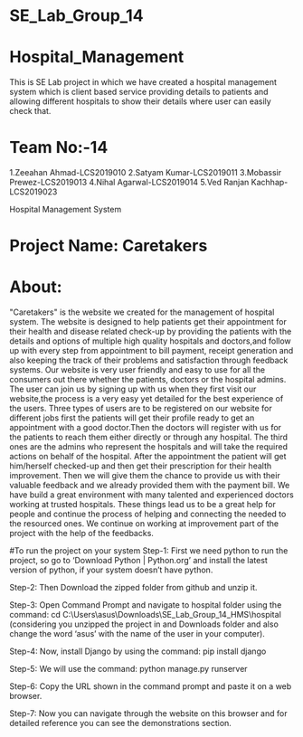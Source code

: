 # SE_Lab_Group_14
 
# Hospital_Management
This is SE Lab project in which we have created a hospital management system which is client based service providing details to patients and allowing different hospitals to show their details where user can easily check that.

# Team No:-14
1.Zeeahan Ahmad-LCS2019010
2.Satyam Kumar-LCS2019011
3.Mobassir Prewez-LCS2019013
4.Nihal Agarwal-LCS2019014
5.Ved Ranjan Kachhap-LCS2019023

Hospital Management System

# Project Name: Caretakers


# About: 
"Caretakers" is the website we created for the management of hospital system.
The website is designed to help patients get their appointment for their health and disease related check-up by providing the patients with the details and options of multiple high quality hospitals and doctors,and follow up with every step from appointment to bill payment, receipt generation and also keeping the track of their problems and satisfaction through feedback systems.
Our website is very user friendly and easy to use for all the consumers out there whether the patients, doctors or the hospital admins.
The user can join us by signing up with us when they first visit our website,the process is a very easy yet detailed for the best experience of the users.
Three types of users are to be registered on our website for different jobs first the patients will get their profile ready to get an appointment with a good doctor.Then the doctors will register with us for the patients to reach them either directly or through any hospital.
The third ones are the admins who represent the hospitals and will take the required actions on behalf of the hospital.
After the appointment the patient will get him/herself checked-up and then get their prescription for their health improvement.
Then we will give them the chance to provide us with their valuable feedback and we already provided them with the payment bill.
We have build a great environment with many talented and experienced doctors working at trusted hospitals.
These things lead us to be a great help for people and continue the process of helping and connecting the needed to the resourced ones.
We continue on working at improvement part of the project with the help of the feedbacks.

#To run the project on your system
Step-1: First we need python to run the project, so go to ‘Download Python | Python.org’ and install the latest version of python, if your system doesn’t have python.

Step-2: Then Download the zipped folder from github and unzip it.

Step-3: Open Command Prompt and navigate to hospital folder using the command: 
cd C:\Users\asus\Downloads\SE_Lab_Group_14_HMS\hospital
(considering you unzipped the project in and Downloads folder and also change the word ‘asus’ with the name of the user in your computer).

Step-4: Now, install Django by using the command:
pip install django

Step-5: We will use the command:
python manage.py runserver

Step-6: Copy the URL shown in the command prompt and paste it on a web browser.

Step-7: Now you can navigate through the website on this browser and for detailed reference you can see the demonstrations section.


